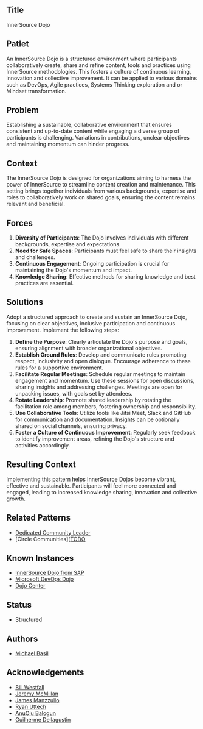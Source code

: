 ## Title

InnerSource Dojo

## Patlet

An InnerSource Dojo is a structured environment where participants collaboratively create, share and refine content, tools and practices using InnerSource methodologies.  This fosters a culture of continuous learning, innovation and collective improvement.  It can be applied to various domains such as DevOps, Agile practices, Systems Thinking exploration and or Mindset transformation.

## Problem

Establishing a sustainable, collaborative environment that ensures consistent and up-to-date content while engaging a diverse group of participants is challenging.  Variations in contributions, unclear objectives and maintaining momentum can hinder progress.

## Context

The InnerSource Dojo is designed for organizations aiming to harness the power of InnerSource to streamline content creation and maintenance.  This setting brings together individuals from various backgrounds, expertise and roles to collaboratively work on shared goals, ensuring the content remains relevant and beneficial.

## Forces

1. **Diversity of Participants**: The Dojo involves individuals with different backgrounds, expertise and expectations.
1. **Need for Safe Spaces**: Participants must feel safe to share their insights and challenges.
1. **Continuous Engagement**: Ongoing participation is crucial for maintaining the Dojo's momentum and impact.
1. **Knowledge Sharing**: Effective methods for sharing knowledge and best practices are essential.

## Solutions

Adopt a structured approach to create and sustain an InnerSource Dojo, focusing on clear objectives, inclusive participation and continuous improvement.  Implement the following steps:

1. **Define the Purpose**: Clearly articulate the Dojo's purpose and goals, ensuring alignment with broader organizational objectives.
1. **Establish Ground Rules**: Develop and communicate rules promoting respect, inclusivity and open dialogue.  Encourage adherence to these rules for a supportive environment.
1. **Facilitate Regular Meetings**: Schedule regular meetings to maintain engagement and momentum.  Use these sessions for open discussions, sharing insights and addressing challenges.  Meetings are open for unpacking issues, with goals set by attendees.
1. **Rotate Leadership**: Promote shared leadership by rotating the facilitation role among members, fostering ownership and responsibility.
1. **Use Collaborative Tools**: Utilize tools like Jitsi Meet, Slack and GitHub for communication and documentation.  Insights can be optionally shared on social channels, ensuring privacy.
1. **Foster a Culture of Continuous Improvement**: Regularly seek feedback to identify improvement areas, refining the Dojo's structure and activities accordingly.

## Resulting Context

Implementing this pattern helps InnerSource Dojos become vibrant, effective and sustainable.  Participants will feel more connected and engaged, leading to increased knowledge sharing, innovation and collective growth.

## Related Patterns

* [Dedicated Community Leader](https://patterns.innersourcecommons.org/p/dedicated-community-leader)
* [Circle Communities]([TODO](https://patterns.innersourcecommons.org/p/circle-communities)

## Known Instances

* [InnerSource Dojo from SAP](https://www.youtube.com/watch?v=fXoVm5iTSCc)
* [Microsoft DevOps Dojo](https://innersourcecommons.org/stories/microsoft)
* [Dojo Center](https://dojo.center)


## Status

* Structured

## Authors

* [Michael Basil](https://www.linkedin.com/in/michaelrbasil)

## Acknowledgements

* [Bill Westfall](https://www.linkedin.com/in/bill-westfall-3268494)
* [Jeremy McMillan](https://www.linkedin.com/in/jeremymcm)
* [James Manzzullo](https://www.linkedin.com/in/jimmanzzullo)
* [Ryan Uttech](https://www.linkedin.com/in/ryanuttech)
* [AnuOlu Balogun](https://www.linkedin.com/in/anuolu)
* [Guilherme Dellagustin](https://www.linkedin.com/in/dellagustin)
